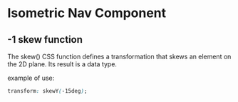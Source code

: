 # Isometric Nav Component

## -1 skew function
The skew() CSS function defines a transformation that skews an element on the 2D plane. Its result is a <transform-function> data type.

example of use:
```css
transform: skewY(-15deg);
```